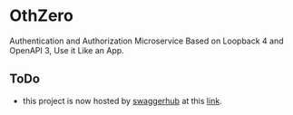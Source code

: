 # OthZero
Authentication and Authorization Microservice Based on Loopback 4 and OpenAPI 3, Use it Like an App.
## ToDo
 - this project is now hosted by [swaggerhub](https://swagger.io/tools/swaggerhub/) at this [link](https://app.swaggerhub.com/apis/HoushvarCo/OthZero/1.0.0).
